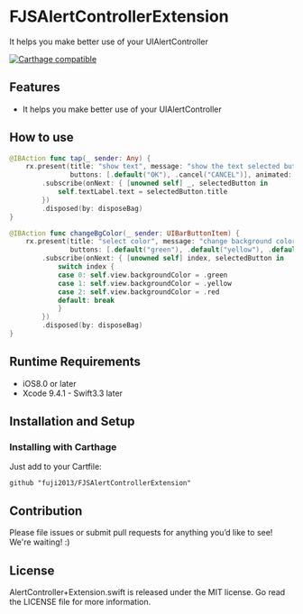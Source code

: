 # FJSAlertControllerExtension
It helps you make better use of your UIAlertController

[![Carthage compatible](https://img.shields.io/badge/Carthage-compatible-4BC51D.svg?style=flat)](https://github.com/Carthage/Carthage)

## Features

- It helps you make better use of your UIAlertController

## How to use
```swift
@IBAction func tap(_ sender: Any) {
    rx.present(title: "show text", message: "show the text selected button", preferredStyle: .alert,
               buttons: [.default("OK"), .cancel("CANCEL")], animated: true)
        .subscribe(onNext: { [unowned self] _, selectedButton in
            self.textLabel.text = selectedButton.title
        })
        .disposed(by: disposeBag)
}

@IBAction func changeBgColor(_ sender: UIBarButtonItem) {
    rx.present(title: "select color", message: "change background color", preferredStyle: .actionSheet,
               buttons: [.default("green"), .default("yellow"), .default("red"), .cancel("cancel")], animated: true)
        .subscribe(onNext: { [unowned self] index, selectedButton in
            switch index {
            case 0: self.view.backgroundColor = .green
            case 1: self.view.backgroundColor = .yellow
            case 2: self.view.backgroundColor = .red
            default: break
            }
        })
        .disposed(by: disposeBag)
}
```

## Runtime Requirements
- iOS8.0 or later
- Xcode 9.4.1 - Swift3.3 later

## Installation and Setup

### Installing with Carthage

Just add to your Cartfile:

```ogdl
github "fuji2013/FJSAlertControllerExtension"
```

## Contribution

Please file issues or submit pull requests for anything you’d like to see! We're waiting! :)

## License
AlertController+Extension.swift is released under the MIT license. Go read the LICENSE file for more information.
